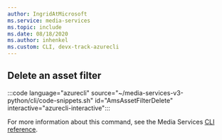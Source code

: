 ```yaml
---
author: IngridAtMicrosoft
ms.service: media-services 
ms.topic: include
ms.date: 08/18/2020
ms.author: inhenkel
ms.custom: CLI, devx-track-azurecli
---
```


<!--Delete an asset filter CLI-->

## Delete an asset filter

:::code language="azurecli" source="~/media-services-v3-python/cli/code-snippets.sh" id="AmsAssetFilterDelete" interactive="azurecli-interactive":::

For more information about this command, see the Media Services [CLI reference](/cli/azure/ams/asset-filter?view=azure-cli-latest#az-ams-asset-filter-delete).

